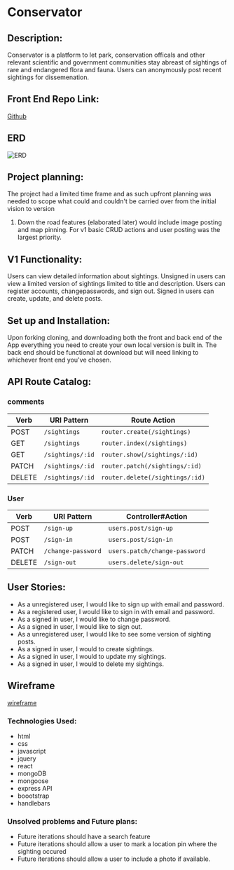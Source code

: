 # Conservator

## Description:
Conservator is a platform to let park, conservation officals and other relevant
scientific and government communities stay abreast of sightings of rare and
endangered flora and fauna. Users can anonymously post recent sightings for
dissemenation.

## Front End Repo Link:
[Github](https://github.com/tsosvielle/capstone-project-frontend)

## ERD
![ERD](https://imgur.com/Xe0kW4E)

## Project planning:
The project had a limited time frame and as such upfront planning was needed to
scope what could and couldn't be carried over from the initial vision to version
1. Down the road features (elaborated later) would include image posting and map
pinning. For v1 basic CRUD actions and user posting was the largest priority.

## V1 Functionality:
Users can view detailed information about sightings. Unsigned in users can view
a limited version of sightings limited to title and description. Users can
register accounts, changepasswords, and sign out. Signed in users can create,
update, and delete posts.

## Set up and Installation:
Upon forking cloning, and downloading both the front and back end of the App
 everything you need to create your own local version is built in. The back end should be functional at download but will need linking to whichever front end you've chosen.

## API Route Catalog:

### comments
| Verb    | URI Pattern            | Route Action                     |
|---------|------------------------|----------------------------------|
| POST    | `/sightings`           | `router.create(/sightings)`      |
| GET     | `/sightings`           | `router.index(/sightings)`       |
| GET     | `/sightings/:id`       | `router.show(/sightings/:id)`    |
| PATCH   | `/sightings/:id`       | `router.patch(/sightings/:id)`   |
| DELETE  | `/sightings/:id`       | `router.delete(/sightings/:id)`  |

### User
| Verb   | URI Pattern            | Controller#Action             |
|--------|------------------------|-------------------------------|
| POST   | `/sign-up`             | `users.post/sign-up`          |
| POST   | `/sign-in`             | `users.post/sign-in`          |
| PATCH  | `/change-password`     | `users.patch/change-password` |
| DELETE | `/sign-out`            | `users.delete/sign-out`       |


## User Stories:
- As a unregistered user, I would like to sign up with email and password.
- As a registered user, I would like to sign in with email and password.
- As a signed in user, I would like to change password.
- As a signed in user, I would like to sign out.
- As a unregistered user, I would like to see some version of sighting posts.
- As a signed in user, I would to create sightings.
- As a signed in user, I would to update my sightings.
- As a signed in user, I would to delete my sightings.

## Wireframe

[wireframe]()

### Technologies Used:
- html
- css
- javascript
- jquery
- react
- mongoDB
- mongoose
- express API
- boootstrap
- handlebars

### Unsolved problems and Future plans:
- Future iterations should have a search feature
- Future iterations should allow a user to mark a location pin where the sighting occured
- Future iterations should allow a user to include a photo if available.
